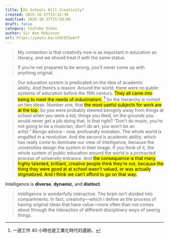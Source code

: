 ```yaml
---
title: ▍Do Schools Kill Creativity?
created: 2025-10-27T13:32:30
modified: 2025-10-27T15:58:00
draft: false
category: YouTube Video
author: Sir Ken Robinson
url: https://youtu.be/iG9CE55wbtY
---
```


> My contention is that creativity now is as important in education as literacy, and we should treat it with the same status.

> If you’re not prepared to be wrong, you’ll never come up with anything original.

> Our education system is predicated on the idea of academic ability. And there’s a reason. Around the world, there were no public systems of education before the 19th century. <mark>They all came into being to meet the needs of industrialism.</mark> [^1] So the hierarchy is rooted on two ideas.
> Number one, that <mark>the most useful subjects for work are at the top.</mark> So you were probably steered benignly away from things at school when you were a kid, things you liked, on the grounds you would never get a job doing that. Is that right? “Don’t do music, you’re not going to be a musician; don’t do art, you won’t be an artist.” Benign advice - now, profoundly mistaken. The whole world is engulfed in a revolution.
> And the second is academic ability, which has really come to dominate our view of intelligence, because the universities design the system in their image. If you think of it, the whole system of public education around the world is a protracted process of university entrance. And <mark>the consequence is that many highly talented, brilliant, creative people think they’re not, because the thing they were good at at school wasn’t valued, or was actually stigmatized. And I think we can’t afford to go on that way.</mark>

Intelligence is **diverse**, **dynamic**, and **distinct**.

> Intelligence is wonderfully interactive. The brain isn’t divided into compartments. In fact, creativity—which I define as the process of having original ideas that have value—more often than not comes about through the interaction of different disciplinary ways of seeing things.

[^1]: 一週工作 40 小時也是工業化時代的遺跡。
